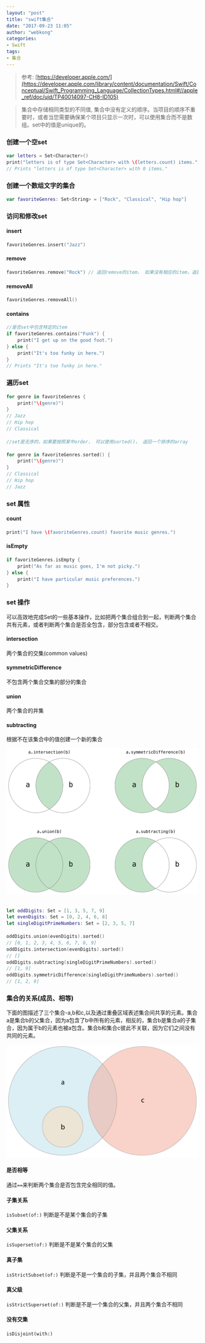 ```yaml
---
layout: "post"
title: "swift集合"
date: "2017-09-23 11:05"
author: "webkong"
categories:
- Swift
tags:
- 集合
---
```


>参考:
[https://developer.apple.com/](https://developer.apple.com/library/content/documentation/Swift/Conceptual/Swift_Programming_Language/CollectionTypes.html#//apple_ref/doc/uid/TP40014097-CH8-ID105)

>集合中存储相同类型的不同值, 集合中没有定义的顺序。当项目的顺序不重要时，或者当您需要确保某个项目只显示一次时，可以使用集合而不是数组。set中的值是unique的。

<!-- more -->


### 创建一个空set

```swift
var letters = Set<Character>()
print("letters is of type Set<Character> with \(letters.count) items.")
// Prints "letters is of type Set<Character> with 0 items."


```

### 创建一个数组文字的集合

```swift
var favoriteGenres: Set<String> = ["Rock", "Classical", "Hip hop"]
```
### 访问和修改set

#### insert

```swift
favoriteGenres.insert("Jazz")
```
#### remove

```swift
favoriteGenres.remove("Rock") // 返回remove的item， 如果没有相应的item，返回nil
```
#### removeAll

```swift
favoriteGenres.removeAll()
```

#### contains

```swift
//是否set中包含特定的item
if favoriteGenres.contains("Funk") {
    print("I get up on the good foot.")
} else {
    print("It's too funky in here.")
}
// Prints "It's too funky in here."


```

### 遍历set

```swift
for genre in favoriteGenres {
    print("\(genre)")
}
// Jazz
// Hip hop
// Classical

//set是无序的，如果要按照某中order， 可以使用sorted()， 返回一个排序的array

for genre in favoriteGenres.sorted() {
    print("\(genre)")
}
// Classical
// Hip hop
// Jazz

```

### set 属性

#### count

```swift
print("I have \(favoriteGenres.count) favorite music genres.")
```
#### isEmpty

```swift
if favoriteGenres.isEmpty {
    print("As far as music goes, I'm not picky.")
} else {
    print("I have particular music preferences.")
}
```

### set 操作

可以高效地完成Set的一些基本操作，比如把两个集合组合到一起，判断两个集合共有元素，或者判断两个集合是否全包含，部分包含或者不相交。

#### intersection

两个集合的交集(common values)

#### symmetricDifference

不包含两个集合交集的部分的集合

#### union

两个集合的并集

#### subtracting

根据不在该集合中的值创建一个新的集合

![](/images/2017/swift-set.png)

```swift

let oddDigits: Set = [1, 3, 5, 7, 9]
let evenDigits: Set = [0, 2, 4, 6, 8]
let singleDigitPrimeNumbers: Set = [2, 3, 5, 7]

oddDigits.union(evenDigits).sorted()
// [0, 1, 2, 3, 4, 5, 6, 7, 8, 9]
oddDigits.intersection(evenDigits).sorted()
// []
oddDigits.subtracting(singleDigitPrimeNumbers).sorted()
// [1, 9]
oddDigits.symmetricDifference(singleDigitPrimeNumbers).sorted()
// [1, 2, 9]

```

### 集合的关系(成员、相等)
下面的图描述了三个集合-a,b和c,以及通过重叠区域表述集合间共享的元素。集合a是集合b的父集合，因为a包含了b中所有的元素，相反的，集合b是集合a的子集合，因为属于b的元素也被a包含。集合b和集合c彼此不关联，因为它们之间没有共同的元素。

![](/images/2017/swift-set2.png)

#### 是否相等

通过`==`来判断两个集合是否包含完全相同的值。

#### 子集关系

`isSubset(of:)` 判断是不是某个集合的子集

#### 父集关系

`isSuperset(of:)` 判断是不是某个集合的父集

#### 真子集

`isStrictSubset(of:)` 判断是不是一个集合的子集，并且两个集合不相同

#### 真父级

`isStrictSuperset(of:)` 判断是不是一个集合的父集，并且两个集合不相同

#### 没有交集

`isDisjoint(with:) `
